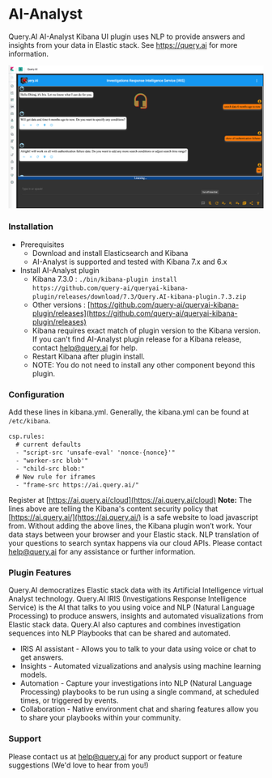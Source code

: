 # AI-Analyst

Query.AI AI-Analyst Kibana UI plugin uses NLP to provide answers and insights from your data in Elastic stack. See https://query.ai for more information.

![Events](screenshot.png)

### Installation
- Prerequisites
  - Download and install Elasticsearch and Kibana
  - AI-Analyst is supported and tested with Kibana 7.x and 6.x
- Install AI-Analyst plugin
  - Kibana 7.3.0 : `./bin/kibana-plugin install https://github.com/query-ai/queryai-kibana-plugin/releases/download/7.3/Query.AI-kibana-plugin.7.3.zip`
  - Other versions : [https://github.com/query-ai/queryai-kibana-plugin/releases](https://github.com/query-ai/queryai-kibana-plugin/releases)
  - Kibana requires exact match of plugin version to the Kibana version. If you can't find AI-Analyst plugin release for a Kibana release, contact help@query.ai for help.
  - Restart Kibana after plugin install. 
  - NOTE: You do not need to install any other component beyond this plugin.

### Configuration
Add these lines in kibana.yml. Generally, the kibana.yml can be found at 	
`/etc/kibana`.
```
csp.rules:
  # current defaults
  - "script-src 'unsafe-eval' 'nonce-{nonce}'"
  - "worker-src blob'"
  - "child-src blob:"
  # New rule for iframes
  - "frame-src https://ai.query.ai/"
```
Register at [https://ai.query.ai/cloud](https://ai.query.ai/cloud)
**Note:** The lines above are telling the Kibana's content security policy that [https://ai.query.ai/](https://ai.query.ai/) is a safe website to load javascript from. Without adding the above lines, the Kibana plugin won’t work. Your data stays between your browser and your Elastic stack. NLP translation of your questions to search syntax happens via our cloud APIs. Please contact help@query.ai for any assistance or further information.

### Plugin Features
Query.AI democratizes Elastic stack data with its Artificial Intelligence virtual Analyst technology. Query.AI IRIS (Investigations Response Intelligence Service) is the AI that talks to you using voice and NLP (Natural Language Processing) to produce answers, insights and automated visualizations from Elastic stack data. Query.AI also captures and combines investigation sequences into NLP Playbooks that can be shared and automated.

- IRIS AI assistant - Allows you to talk to your data using voice or chat to get answers.
- Insights - Automated vizualizations and analysis using machine learning models.
- Automation - Capture your investigations into NLP (Natural Language Processing) playbooks to be run using a single command, at scheduled times, or triggered by events.
- Collaboration - Native environment chat and sharing features allow you to share your playbooks within your community.

### Support
Please contact us at help@query.ai for any product support or feature suggestions (We'd love to hear from you!)
